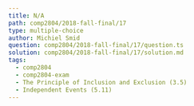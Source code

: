 ```yaml
---
title: N/A
path: comp2804/2018-fall-final/17
type: multiple-choice
author: Michiel Smid
question: comp2804/2018-fall-final/17/question.ts
solution: comp2804/2018-fall-final/17/solution.md
tags:
  - comp2804
  - comp2804-exam
  - The Principle of Inclusion and Exclusion (3.5)
  - Independent Events (5.11)
---
```

